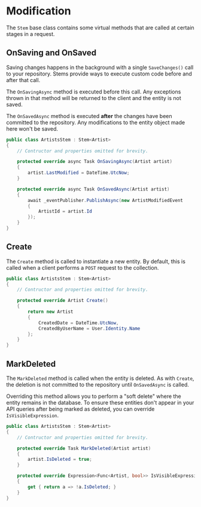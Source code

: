 # Modification

The `Stem` base class contains some virtual methods that are called at certain stages in a request.

## OnSaving and OnSaved

Saving changes happens in the background with a single `SaveChanges()` call to your repository. Stems provide ways to execute custom code before and after that call.

The `OnSavingAsync` method is executed before this call. Any exceptions thrown in that method will be returned to the client and the entity is not saved.

The `OnSavedAsync` method is executed **after** the changes have been committed to the repository. Any modifications to the entity object made here won't be saved.

```c#
public class ArtistsStem : Stem<Artist>
{
    // Contructor and properties omitted for brevity.

    protected override async Task OnSavingAsync(Artist artist)
    {
        artist.LastModified = DateTime.UtcNow;
    }

    protected override async Task OnSavedAsync(Artist artist)
    {
        await _eventPublisher.PublishAsync(new ArtistModifiedEvent
        {
            ArtistId = artist.Id
        });
    }
}
```

## Create

The `Create` method is called to instantiate a new entity. By default, this is called when a client performs a `POST` request to the collection.

```c#
public class ArtistsStem : Stem<Artist>
{
    // Contructor and properties omitted for brevity.

    protected override Artist Create()
    {
        return new Artist
        {
            CreatedDate = DateTime.UtcNow,
            CreatedByUserName = User.Identity.Name
        };
    }
}
```

## MarkDeleted

The `MarkDeleted` method is called when the entity is deleted. As with `Create`, the deletion is not committed to the repository until `OnSavedAsync` is called.

Overriding this method allows you to perform a "soft delete" where the entity remains in the database. To ensure these entities don't appear in your API queries after being marked as deleted, you can override `IsVisibleExpression`.

```c#
public class ArtistsStem : Stem<Artist>
{
    // Contructor and properties omitted for brevity.

    protected override Task MarkDeleted(Artist artist)
    {
        artist.IsDeleted = true;
    }

    protected override Expression<Func<Artist, bool>> IsVisibleExpression
    {
        get { return a => !a.IsDeleted; }
    }
}
```